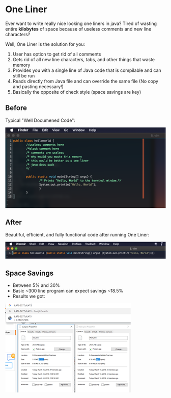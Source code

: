 # One Liner

Ever want to write really nice looking one liners in java? Tired of wasting entire **kilobytes** of space because of useless comments and new line characters? 

Well, One Liner is the solution for you:
1. User has option to get rid of all comments
2. Gets rid of all new line characters, tabs, and other things that waste memory
3. Provides you with a single line of Java code that is compilable and can still be run
4. Reads directly from Java file and can override the same file (No copy and pasting necessary!)
5. Basically the opposite of check style (space savings are key)

## Before

Typical "Well Documened Code": 

![alt text]( https://github.com/derekli-NJ/OneLiner/blob/master/images/BeforePicture.png "Before Picture")

## After 

Beautiful, efficient, and fully functional code after running One Liner: 

![alt text](https://github.com/derekli-NJ/OneLiner/blob/master/images/AfterPicture.png "After Picture")


## Space Savings
+ Between 5% and 30%
+ Basic ~300 line program can expect savings ~18.5%
+ Results we got:

![alt text](https://github.com/derekli-NJ/OneLiner/blob/master/images/MemorySavings.png "Memory Savings Picture")


